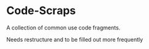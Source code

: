# Code-Scraps
A collection of common use code fragments.

Needs restructure and to be filled out more frequently

